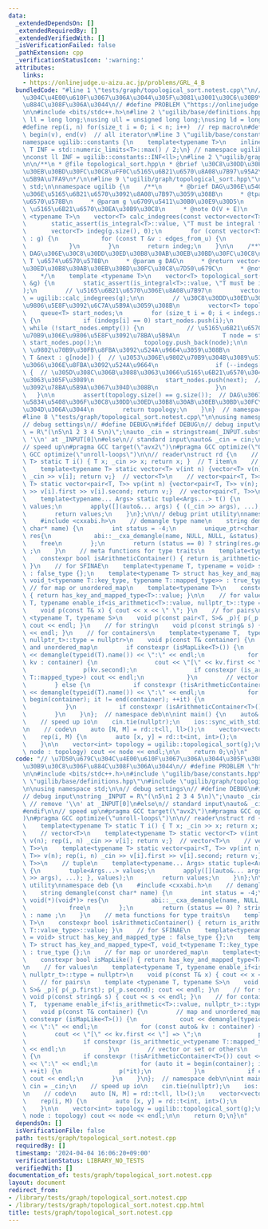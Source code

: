 ```yaml
---
data:
  _extendedDependsOn: []
  _extendedRequiredBy: []
  _extendedVerifiedWith: []
  _isVerificationFailed: false
  _pathExtension: cpp
  _verificationStatusIcon: ':warning:'
  attributes:
    links:
    - https://onlinejudge.u-aizu.ac.jp/problems/GRL_4_B
  bundledCode: "#line 1 \"tests/graph/topological_sort.notest.cpp\"\n// \u7D50\u679C\
    \u304C\u4E00\u610F\u3067\u306A\u3044\u305F\u3081\u3001\u30C6\u30B9\u30C8\u306F\
    \u884C\u308F\u306A\u3044\n// #define PROBLEM \"https://onlinejudge.u-aizu.ac.jp/problems/GRL_4_B\"\
    \n\n#include <bits/stdc++.h>\n#line 2 \"ugilib/base/definitions.hpp\"\n\nusing\
    \ ll = long long;\nusing ull = unsigned long long;\nusing ld = long double;\n\
    #define rep(i, n) for(size_t i = 0; i < n; i++)  // rep macro\n#define all(v)\
    \ begin(v), end(v)  // all iterator\n#line 3 \"ugilib/base/constants.hpp\"\n\n\
    namespace ugilib::constants {\n    template<typename T>\n    inline constexpr\
    \ T INF = std::numeric_limits<T>::max() / 2;\n} // namespace ugilib::constants\n\
    \nconst ll INF = ugilib::constants::INF<ll>;\n#line 2 \"ugilib/graph/topological_sort.hpp\"\
    \n\n/**\n * @file topological_sort.hpp\n * @brief \u30C8\u30DD\u30ED\u30B8\u30AB\
    \u30EB\u30BD\u30FC\u30C8\uFF0C\u5165\u6B21\u6570\u8A08\u7B97\u95A2\u6570\u306E\
    \u5B9A\u7FA9\n*/\n\n#line 9 \"ugilib/graph/topological_sort.hpp\"\nusing namespace\
    \ std;\n\nnamespace ugilib {\n    /**\n     * @brief DAG\u306E\u5404\u9802\u70B9\
    \u306E\u5165\u6B21\u6570\u3092\u8A08\u7B97\u3059\u308B\n     * @tparam T \u6574\
    \u6570\u578B\n     * @param g \u6709\u5411\u30B0\u30E9\u30D5\n     * @return vector<T>\
    \ \u5165\u6B21\u6570\u30EA\u30B9\u30C8\n     * @note O(V + E)\n     */\n    template\
    \ <typename T>\n    vector<T> calc_indegrees(const vector<vector<T>> &g) {\n \
    \       static_assert(is_integral<T>::value, \"T must be integral type\");\n \
    \       vector<T> indeg(g.size(), 0);\n        for (const vector<T> &edges_from_u\
    \ : g) {\n            for (const T &v : edges_from_u) {\n                indeg[v]++;\n\
    \            }\n        }\n        return indeg;\n    }\n\n    /**\n     * @brief\
    \ DAG\u306E\u30C8\u30DD\u30ED\u30B8\u30AB\u30EB\u30BD\u30FC\u30C8\n     * @tparam\
    \ T \u6574\u6570\u578B\n     * @param g DAG\n     * @return vector<T> \u30C8\u30DD\
    \u30ED\u30B8\u30AB\u30EB\u30BD\u30FC\u30C8\u7D50\u679C\n     * @note O(V + E)\n\
    \    */\n    template <typename T>\n    vector<T> topological_sort(const vector<vector<T>>\
    \ &g) {\n        static_assert(is_integral<T>::value, \"T must be integral type\"\
    );\n        // \u5165\u6B21\u6570\u306E\u8A08\u7B97\n        vector<T> indegs\
    \ = ugilib::calc_indegrees(g);\n\n        // \u30C8\u30DD\u30ED\u30B8\u30AB\u30EB\
    \u9806\u5E8F\u3092\u6C7A\u5B9A\u3059\u308B\n        vector<T> topology;\n    \
    \    queue<T> start_nodes;\n        for (size_t i = 0; i < indegs.size(); i++)\
    \ {\n            if (indegs[i] == 0) start_nodes.push(i);\n        }\n       \
    \ while (!start_nodes.empty()) {\n            // \u5165\u6B21\u65700\u306E\u9802\
    \u70B9\u306E\u9806\u5E8F\u3092\u78BA\u5B9A\n            T node = start_nodes.front();\
    \ start_nodes.pop();\n            topology.push_back(node);\n\n            //\
    \ \u9802\u70B9\u30FB\u8FBA\u3092\u524A\u9664\u3059\u308B\n            for (const\
    \ T &next : g[node]) {  // \u3053\u306E\u9802\u70B9\u304B\u3089\u51FA\u308B\u5168\
    \u3066\u306E\u8FBA\u3092\u524A\u9664\n                if (--indegs[next] == 0)\
    \ {  // \u305D\u308C\u306B\u3088\u3063\u3066\u5165\u6B21\u6570\u304C0\u306B\u306A\
    \u3063\u305F\u3089\n                    start_nodes.push(next);  // \u9806\u5E8F\
    \u3092\u78BA\u5B9A\u3067\u304D\u308B\n                }\n            }\n     \
    \   }\n\n        assert(topology.size() == g.size());  // DAG\u3067\u306A\u3044\
    \u5834\u5408\u306F\u30C8\u30DD\u30ED\u30B8\u30AB\u30EB\u30BD\u30FC\u30C8\u3067\
    \u304D\u306A\u3044\n        return topology;\n    }\n}  // namespace ugilib\n\
    #line 8 \"tests/graph/topological_sort.notest.cpp\"\n\nusing namespace std;\n\n\
    // debug settings\n// #define DEBUG\n#ifdef DEBUG\n// debug input\nstring _INPUT\
    \ = R\"(\n5\n1 2 3 4 5\n)\";\nauto _cin = stringstream(_INPUT.substr(1)); // remove\
    \ '\\n' at _INPUT[0]\n#else\n// standard input\nauto& _cin = cin;\n#endif\n\n\
    // speed up\n#pragma GCC target(\"avx2\")\n#pragma GCC optimize(\"O3\")\n#pragma\
    \ GCC optimize(\"unroll-loops\")\n\n// reader\nstruct rd {\n    // T\n    template<typename\
    \ T> static T i() { T x; _cin >> x; return x; }  // T item\n    // vector<T>\n\
    \    template<typename T> static vector<T> v(int n) {vector<T> v(n); rep(i, n)\
    \ _cin >> v[i]; return v;}  // vector<T>\n    // vector<pair<T, T>>\n    template<typename\
    \ T> static vector<pair<T, T>> vp(int n) {vector<pair<T, T>> v(n); rep(i, n) _cin\
    \ >> v[i].first >> v[i].second; return v;}  // vector<pair<T, T>>\n    // tuple\n\
    \    template<typename... Args> static tuple<Args...> t() {\n        tuple<Args...>\
    \ values;\n        apply([](auto&... args) { ((_cin >> args), ...); }, values);\n\
    \        return values;\n    }\n};\n\n// debug print utility\nnamespace deb {\n\
    \    #include <cxxabi.h>\n    // demangle type name\n    string demangle(const\
    \ char* name) {\n        int status = -4;\n        unique_ptr<char, void(*)(void*)>\
    \ res{\n            abi::__cxa_demangle(name, NULL, NULL, &status),\n        \
    \    free\n        };\n        return (status == 0) ? string(res.get()) : name\
    \ ;\n    }\n    // meta functions for type traits\n    template<typename T>\n\
    \    constexpr bool isArithmeticContainer() { return is_arithmetic<typename T::value_type>::value;\
    \ }\n    // for SFINAE\n    template<typename T, typename = void> struct has_key_and_mapped_type\
    \ : false_type {};\n    template<typename T> struct has_key_and_mapped_type<T,\
    \ void_t<typename T::key_type, typename T::mapped_type>> : true_type {};\n   \
    \ // for map or unordered_map\n    template<typename T>\n    constexpr bool isMapLike()\
    \ { return has_key_and_mapped_type<T>::value; }\n\n    // for values\n    template<typename\
    \ T, typename enable_if<is_arithmetic<T>::value, nullptr_t>::type = nullptr>\n\
    \    void p(const T& x) { cout << x << \" \"; }\n    // for pairs\n    template\
    \ <typename T, typename S>\n    void p(const pair<T, S>& _p){ p(_p.first); p(_p.second);\
    \ cout << endl; }\n    // for string\n    void p(const string& s) { cout << s\
    \ << endl; }\n    // for containers\n    template<typename T,  typename enable_if<!is_arithmetic<T>::value,\
    \ nullptr_t>::type = nullptr>\n    void p(const T& container) {\n        // map\
    \ and unordered_map\n        if constexpr (isMapLike<T>()) {\n            cout\
    \ << demangle(typeid(T).name()) << \":\" << endl;\n            for (const auto&\
    \ kv : container) {\n                cout << \"[\" << kv.first << \"] => \";\n\
    \                p(kv.second);\n                if constexpr (is_arithmetic_v<typename\
    \ T::mapped_type>) cout << endl;\n            }\n        // vector or set or others\n\
    \        } else {\n            if constexpr (!isArithmeticContainer<T>()) cout\
    \ << demangle(typeid(T).name()) << \":\" << endl;\n            for (auto it =\
    \ begin(container); it != end(container); ++it) {\n                p(*it);\n \
    \           }\n            if constexpr (isArithmeticContainer<T>()) cout << endl;\n\
    \        }\n    }\n};  // namespace deb\n\nint main() {\n    auto& cin = _cin;\n\
    \    // speed up io\n    cin.tie(nullptr);\n    ios::sync_with_stdio(false);\n\
    \n    // code\n    auto [N, M] = rd::t<ll, ll>();\n    vector<vector<int>> g(N);\n\
    \    rep(i, M) {\n        auto [x, y] = rd::t<int, int>();\n        g[x].push_back(y);\n\
    \    }\n\n    vector<int> topology = ugilib::topological_sort(g);\n    for (int\
    \ node : topology) cout << node << endl;\n\n    return 0;\n}\n"
  code: "// \u7D50\u679C\u304C\u4E00\u610F\u3067\u306A\u3044\u305F\u3081\u3001\u30C6\
    \u30B9\u30C8\u306F\u884C\u308F\u306A\u3044\n// #define PROBLEM \"https://onlinejudge.u-aizu.ac.jp/problems/GRL_4_B\"\
    \n\n#include <bits/stdc++.h>\n#include \"ugilib/base/constants.hpp\"\n#include\
    \ \"ugilib/base/definitions.hpp\"\n#include \"ugilib/graph/topological_sort.hpp\"\
    \n\nusing namespace std;\n\n// debug settings\n// #define DEBUG\n#ifdef DEBUG\n\
    // debug input\nstring _INPUT = R\"(\n5\n1 2 3 4 5\n)\";\nauto _cin = stringstream(_INPUT.substr(1));\
    \ // remove '\\n' at _INPUT[0]\n#else\n// standard input\nauto& _cin = cin;\n\
    #endif\n\n// speed up\n#pragma GCC target(\"avx2\")\n#pragma GCC optimize(\"O3\"\
    )\n#pragma GCC optimize(\"unroll-loops\")\n\n// reader\nstruct rd {\n    // T\n\
    \    template<typename T> static T i() { T x; _cin >> x; return x; }  // T item\n\
    \    // vector<T>\n    template<typename T> static vector<T> v(int n) {vector<T>\
    \ v(n); rep(i, n) _cin >> v[i]; return v;}  // vector<T>\n    // vector<pair<T,\
    \ T>>\n    template<typename T> static vector<pair<T, T>> vp(int n) {vector<pair<T,\
    \ T>> v(n); rep(i, n) _cin >> v[i].first >> v[i].second; return v;}  // vector<pair<T,\
    \ T>>\n    // tuple\n    template<typename... Args> static tuple<Args...> t()\
    \ {\n        tuple<Args...> values;\n        apply([](auto&... args) { ((_cin\
    \ >> args), ...); }, values);\n        return values;\n    }\n};\n\n// debug print\
    \ utility\nnamespace deb {\n    #include <cxxabi.h>\n    // demangle type name\n\
    \    string demangle(const char* name) {\n        int status = -4;\n        unique_ptr<char,\
    \ void(*)(void*)> res{\n            abi::__cxa_demangle(name, NULL, NULL, &status),\n\
    \            free\n        };\n        return (status == 0) ? string(res.get())\
    \ : name ;\n    }\n    // meta functions for type traits\n    template<typename\
    \ T>\n    constexpr bool isArithmeticContainer() { return is_arithmetic<typename\
    \ T::value_type>::value; }\n    // for SFINAE\n    template<typename T, typename\
    \ = void> struct has_key_and_mapped_type : false_type {};\n    template<typename\
    \ T> struct has_key_and_mapped_type<T, void_t<typename T::key_type, typename T::mapped_type>>\
    \ : true_type {};\n    // for map or unordered_map\n    template<typename T>\n\
    \    constexpr bool isMapLike() { return has_key_and_mapped_type<T>::value; }\n\
    \n    // for values\n    template<typename T, typename enable_if<is_arithmetic<T>::value,\
    \ nullptr_t>::type = nullptr>\n    void p(const T& x) { cout << x << \" \"; }\n\
    \    // for pairs\n    template <typename T, typename S>\n    void p(const pair<T,\
    \ S>& _p){ p(_p.first); p(_p.second); cout << endl; }\n    // for string\n   \
    \ void p(const string& s) { cout << s << endl; }\n    // for containers\n    template<typename\
    \ T,  typename enable_if<!is_arithmetic<T>::value, nullptr_t>::type = nullptr>\n\
    \    void p(const T& container) {\n        // map and unordered_map\n        if\
    \ constexpr (isMapLike<T>()) {\n            cout << demangle(typeid(T).name())\
    \ << \":\" << endl;\n            for (const auto& kv : container) {\n        \
    \        cout << \"[\" << kv.first << \"] => \";\n                p(kv.second);\n\
    \                if constexpr (is_arithmetic_v<typename T::mapped_type>) cout\
    \ << endl;\n            }\n        // vector or set or others\n        } else\
    \ {\n            if constexpr (!isArithmeticContainer<T>()) cout << demangle(typeid(T).name())\
    \ << \":\" << endl;\n            for (auto it = begin(container); it != end(container);\
    \ ++it) {\n                p(*it);\n            }\n            if constexpr (isArithmeticContainer<T>())\
    \ cout << endl;\n        }\n    }\n};  // namespace deb\n\nint main() {\n    auto&\
    \ cin = _cin;\n    // speed up io\n    cin.tie(nullptr);\n    ios::sync_with_stdio(false);\n\
    \n    // code\n    auto [N, M] = rd::t<ll, ll>();\n    vector<vector<int>> g(N);\n\
    \    rep(i, M) {\n        auto [x, y] = rd::t<int, int>();\n        g[x].push_back(y);\n\
    \    }\n\n    vector<int> topology = ugilib::topological_sort(g);\n    for (int\
    \ node : topology) cout << node << endl;\n\n    return 0;\n}\n"
  dependsOn: []
  isVerificationFile: false
  path: tests/graph/topological_sort.notest.cpp
  requiredBy: []
  timestamp: '2024-04-04 16:06:20+09:00'
  verificationStatus: LIBRARY_NO_TESTS
  verifiedWith: []
documentation_of: tests/graph/topological_sort.notest.cpp
layout: document
redirect_from:
- /library/tests/graph/topological_sort.notest.cpp
- /library/tests/graph/topological_sort.notest.cpp.html
title: tests/graph/topological_sort.notest.cpp
---
```

